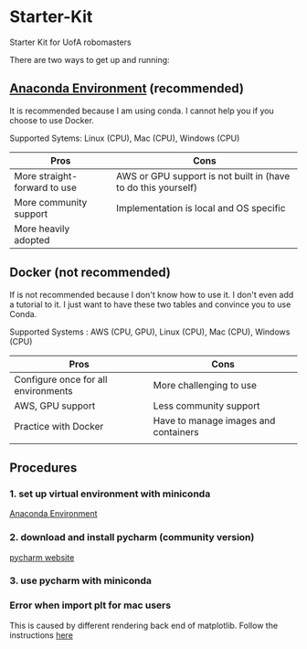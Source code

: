 # Starter-Kit
Starter Kit for UofA robomasters

There are two ways to get up and running:

## [Anaconda Environment](doc/configure_via_anaconda.md) (recommended)
It is recommended because I am using conda. I cannot help you if you choose to use Docker.

Supported Sytems: Linux (CPU), Mac (CPU), Windows (CPU)     

| Pros                         | Cons                                               |
|------------------------------|----------------------------------------------------|
| More straight-forward to use | AWS or GPU support is not built in (have to do this yourself)              |
| More community support       | Implementation is local and OS specific            |
| More heavily adopted         |                                                    |

## Docker (not recommended)
If is not recommended because I don't know how to use it. I don't even add a tutorial to it.
I just want to have these two tables and convince you to use Conda.

Supported Systems : AWS (CPU, GPU), Linux (CPU), Mac (CPU), Windows (CPU)     

| Pros                                | Cons                                 |
|-------------------------------------|--------------------------------------|
| Configure once for all environments | More challenging to use              |
| AWS, GPU support                    | Less community support               |
| Practice with Docker              | Have to manage images and containers |
|                                     |                                      |

## Procedures
### 1. set up virtual environment with miniconda
[Anaconda Environment](doc/configure_via_anaconda.md)

### 2. download and install pycharm (community version)
[pycharm website](https://www.jetbrains.com/pycharm/)

### 3. use pycharm with miniconda


### Error when import plt for mac users
This is caused by different rendering back end of matplotlib.
Follow the instructions [here](https://stackoverflow.com/questions/21784641/installation-issue-with-matplotlib-python)